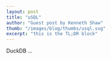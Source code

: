 ```yaml
---
layout: post
title: "uSQL"
author: "Guest post by Kenneth Shaw"
thumb: "/images/blog/thumbs/usql.svg"
excerpt: "this is the TL;DR block"
---
```


DuckDB ...
